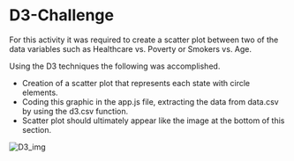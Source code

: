 # D3-Challenge

For this activity it was required to create a scatter plot between two of the data variables such as Healthcare vs. Poverty or Smokers vs. Age.

Using the D3 techniques the following was accomplished.
* Creation of  a scatter plot that represents each state with circle elements. 
* Coding this graphic in the app.js file, extracting the data from data.csv by using the d3.csv function. 
* Scatter plot should ultimately appear like the image at the bottom of this section.


![D3_img](https://user-images.githubusercontent.com/25973930/119290682-a6467280-bc12-11eb-9674-63544d4bae88.PNG)
